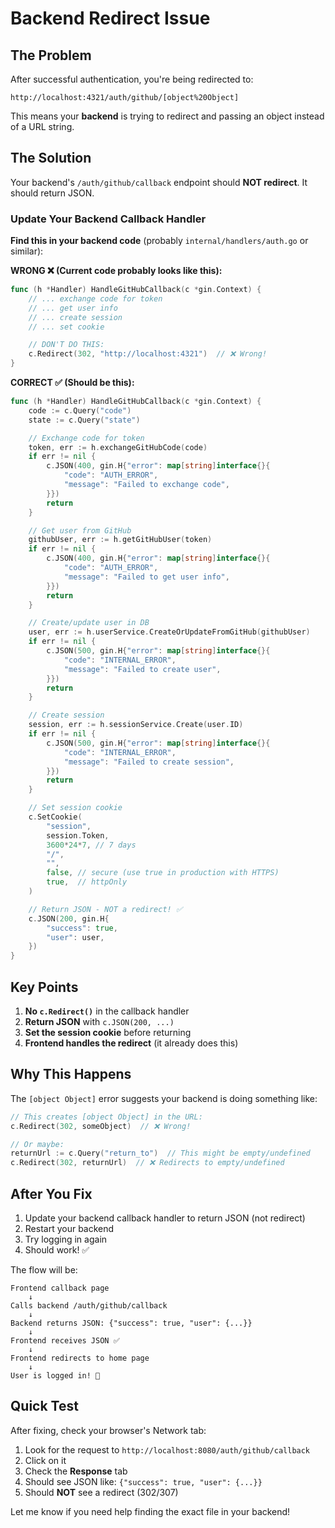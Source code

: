 # Backend Redirect Issue

## The Problem

After successful authentication, you're being redirected to:
```
http://localhost:4321/auth/github/[object%20Object]
```

This means your **backend** is trying to redirect and passing an object instead of a URL string.

## The Solution

Your backend's `/auth/github/callback` endpoint should **NOT redirect**. It should return JSON.

### Update Your Backend Callback Handler

**Find this in your backend code** (probably `internal/handlers/auth.go` or similar):

**WRONG ❌ (Current code probably looks like this):**
```go
func (h *Handler) HandleGitHubCallback(c *gin.Context) {
    // ... exchange code for token
    // ... get user info
    // ... create session
    // ... set cookie

    // DON'T DO THIS:
    c.Redirect(302, "http://localhost:4321")  // ❌ Wrong!
}
```

**CORRECT ✅ (Should be this):**
```go
func (h *Handler) HandleGitHubCallback(c *gin.Context) {
    code := c.Query("code")
    state := c.Query("state")

    // Exchange code for token
    token, err := h.exchangeGitHubCode(code)
    if err != nil {
        c.JSON(400, gin.H{"error": map[string]interface{}{
            "code": "AUTH_ERROR",
            "message": "Failed to exchange code",
        }})
        return
    }

    // Get user from GitHub
    githubUser, err := h.getGitHubUser(token)
    if err != nil {
        c.JSON(400, gin.H{"error": map[string]interface{}{
            "code": "AUTH_ERROR",
            "message": "Failed to get user info",
        }})
        return
    }

    // Create/update user in DB
    user, err := h.userService.CreateOrUpdateFromGitHub(githubUser)
    if err != nil {
        c.JSON(500, gin.H{"error": map[string]interface{}{
            "code": "INTERNAL_ERROR",
            "message": "Failed to create user",
        }})
        return
    }

    // Create session
    session, err := h.sessionService.Create(user.ID)
    if err != nil {
        c.JSON(500, gin.H{"error": map[string]interface{}{
            "code": "INTERNAL_ERROR",
            "message": "Failed to create session",
        }})
        return
    }

    // Set session cookie
    c.SetCookie(
        "session",
        session.Token,
        3600*24*7, // 7 days
        "/",
        "",
        false, // secure (use true in production with HTTPS)
        true,  // httpOnly
    )

    // Return JSON - NOT a redirect! ✅
    c.JSON(200, gin.H{
        "success": true,
        "user": user,
    })
}
```

## Key Points

1. **No `c.Redirect()`** in the callback handler
2. **Return JSON** with `c.JSON(200, ...)`
3. **Set the session cookie** before returning
4. **Frontend handles the redirect** (it already does this)

## Why This Happens

The `[object Object]` error suggests your backend is doing something like:

```go
// This creates [object Object] in the URL:
c.Redirect(302, someObject)  // ❌ Wrong!

// Or maybe:
returnUrl := c.Query("return_to")  // This might be empty/undefined
c.Redirect(302, returnUrl)  // ❌ Redirects to empty/undefined
```

## After You Fix

1. Update your backend callback handler to return JSON (not redirect)
2. Restart your backend
3. Try logging in again
4. Should work! ✅

The flow will be:
```
Frontend callback page
    ↓
Calls backend /auth/github/callback
    ↓
Backend returns JSON: {"success": true, "user": {...}}
    ↓
Frontend receives JSON ✅
    ↓
Frontend redirects to home page
    ↓
User is logged in! 🎉
```

## Quick Test

After fixing, check your browser's Network tab:

1. Look for the request to `http://localhost:8080/auth/github/callback`
2. Click on it
3. Check the **Response** tab
4. Should see JSON like: `{"success": true, "user": {...}}`
5. Should **NOT** see a redirect (302/307)

Let me know if you need help finding the exact file in your backend!
